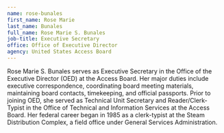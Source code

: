 ```yaml
---
name: rose-bunales
first_name: Rose Marie
last_name: Bunales
full_name: Rose Marie S. Bunales
job-title: Executive Secretary
office: Office of Executive Director
agency: United States Access Board
---
```

Rose Marie S. Bunales serves as Executive Secretary in the Office of the Executive Director (OED) at the Access Board. Her major duties include executive correspondence, coordinating board meeting materials, maintaining board contacts, timekeeping, and official passports. Prior to joining OED, she served as Technical Unit Secretary and Reader/Clerk-Typist in the Office of Technical and Information Services at the Access Board. Her federal career began in 1985 as a clerk-typist at the Steam Distribution Complex, a field office under General Services Administration.
